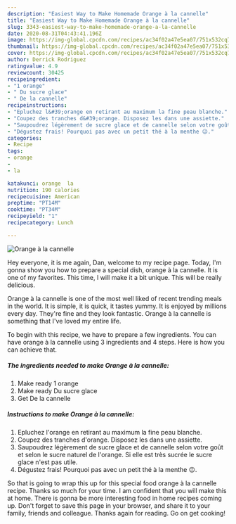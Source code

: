 ```yaml
---
description: "Easiest Way to Make Homemade Orange à la cannelle"
title: "Easiest Way to Make Homemade Orange à la cannelle"
slug: 3343-easiest-way-to-make-homemade-orange-a-la-cannelle
date: 2020-08-31T04:43:41.196Z
image: https://img-global.cpcdn.com/recipes/ac34f02a47e5ea07/751x532cq70/orange-a-la-cannelle-photo-principale-de-la-recette.jpg
thumbnail: https://img-global.cpcdn.com/recipes/ac34f02a47e5ea07/751x532cq70/orange-a-la-cannelle-photo-principale-de-la-recette.jpg
cover: https://img-global.cpcdn.com/recipes/ac34f02a47e5ea07/751x532cq70/orange-a-la-cannelle-photo-principale-de-la-recette.jpg
author: Derrick Rodriguez
ratingvalue: 4.9
reviewcount: 30425
recipeingredient:
- "1 orange"
- " Du sucre glace"
- " De la cannelle"
recipeinstructions:
- "Epluchez l&#39;orange en retirant au maximum la fine peau blanche."
- "Coupez des tranches d&#39;orange. Disposez les dans une assiette."
- "Saupoudrez légèrement de sucre glace et de cannelle selon votre goût et selon le sucre naturel de l&#39;orange. Si elle est très sucrée le sucre glace n&#39;est pas utile."
- "Dégustez frais! Pourquoi pas avec un petit thé à la menthe 😉."
categories:
- Recipe
tags:
- orange
- 
- la

katakunci: orange  la 
nutrition: 190 calories
recipecuisine: American
preptime: "PT14M"
cooktime: "PT34M"
recipeyield: "1"
recipecategory: Lunch

---
```



![Orange à la cannelle](https://img-global.cpcdn.com/recipes/ac34f02a47e5ea07/751x532cq70/orange-a-la-cannelle-photo-principale-de-la-recette.jpg)

Hey everyone, it is me again, Dan, welcome to my recipe page. Today, I'm gonna show you how to prepare a special dish, orange à la cannelle. It is one of my favorites. This time, I will make it a bit unique. This will be really delicious.



Orange à la cannelle is one of the most well liked of recent trending meals in the world. It is simple, it is quick, it tastes yummy. It is enjoyed by millions every day. They're fine and they look fantastic. Orange à la cannelle is something that I've loved my entire life.


To begin with this recipe, we have to prepare a few ingredients. You can have orange à la cannelle using 3 ingredients and 4 steps. Here is how you can achieve that.

<!--inarticleads1-->

##### The ingredients needed to make Orange à la cannelle:

1. Make ready 1 orange
1. Make ready  Du sucre glace
1. Get  De la cannelle




<!--inarticleads2-->

##### Instructions to make Orange à la cannelle:

1. Epluchez l&#39;orange en retirant au maximum la fine peau blanche.
1. Coupez des tranches d&#39;orange. Disposez les dans une assiette.
1. Saupoudrez légèrement de sucre glace et de cannelle selon votre goût et selon le sucre naturel de l&#39;orange. Si elle est très sucrée le sucre glace n&#39;est pas utile.
1. Dégustez frais! Pourquoi pas avec un petit thé à la menthe 😉.




So that is going to wrap this up for this special food orange à la cannelle recipe. Thanks so much for your time. I am confident that you will make this at home. There is gonna be more interesting food in home recipes coming up. Don't forget to save this page in your browser, and share it to your family, friends and colleague. Thanks again for reading. Go on get cooking!

